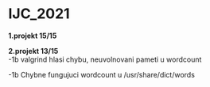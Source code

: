 # IJC_2021

**1.projekt  	15/15**

**2.projekt	  13/15**	  
-1b valgrind hlasi chybu, neuvolnovani pameti u wordcount

-1b Chybne fungujuci wordcount u /usr/share/dict/words


